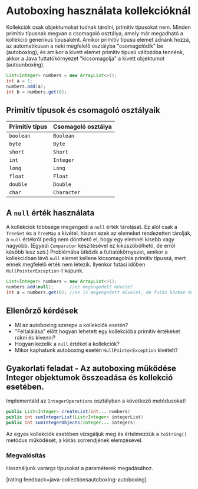 # Autoboxing használata kollekcióknál

Kollekciók csak objektumokat tudnak tárolni, primitív típusokat nem. Minden primitív típusnak megvan a csomagoló osztálya, amely már megadható a kollekció generikus típusaként. Amikor primitív típusú elemet adnánk hozzá, az automatikusan a neki megfelelő osztályba "csomagolódik" be (autoboxing), és amikor a kivett elemet primitív típusú változóba tennénk, akkor a Java futtatókörnyezet "kicsomagolja" a kivett objektumot (autounboxing).

```java
List<Integer> numbers = new ArrayList<>();
int a = 1;
numbers.add(a);
int b = numbers.get(0);
```

## Primitív típusok és csomagoló osztályaik

| Primitív típus | Csomagoló osztálya |
| -------------- | ------------------ |
| `boolean`      | `Boolean`          |
| `byte`         | `Byte`             |
| `short`        | `Short`            |
| `int`          | `Integer`          |
| `long`         | `Long`             |
| `float`        | `Float`            |
| `double`       | `Double`           |
| `char`         | `Character`        |

## A `null` érték használata

A kollekciók többsége megengedi a `null` érték tárolását. Ez alól csak a `TreeSet` és a `TreeMap` a kivétel, hiszen ezek az elemeket rendezetten tárolják, a `null` értékről pedig nem dönthető el, hogy egy elemnél kisebb vagy nagyobb.  (Egyedi `Comparator` készítésével ez kiküszöbölhető, de erről később lesz szó.) Problémába ütközik a futtatókörnyezet, amikor a kollekcióban lévő `null` elemet kellene kicsomagolnia primitív típussá, mert ennek megfelelő érték nem létezik. Ilyenkor futási időben `NullPointerException`-t kapunk.

```java
List<Integer> numbers = new ArrayList<>();
numbers.add(null);		//ez megengedett művelet
int a = numbers.get(0);	//ez is megengedett művelet, de futás közben NullPointerException-t dob
```

## Ellenőrző kérdések

* Mi az autoboxing szerepe a kollekciók esetén?
* "Feltalálása" előtt hogyan lehetett egy kollekcióba primitív értékeket rakni és kivenni?
* Hogyan kezelik a `null` értéket a kollekciók?
* Mikor kaphatunk autoboxing esetén `NullPointerException` kivételt?

## Gyakorlati feladat - Az autoboxing működése Integer objektumok összeadása és kollekció esetében.

Implementáld az `IntegerOperations` osztályban a következő metódusokat!

```java
public List<Integer> createList(int... numbers)
public int sumIntegerList(List<Integer> integerList)
public int sumIntegerObjects(Integer... integers)
```

Az egyes kollekciók esetében vizsgáljuk meg és értelmezzük a `toString()` metódus működését,
 a kiírás sorrendjének elemzésével.

### Megvalósítás

Használjunk varargs típusokat a paraméterek megadásához.

[rating feedback=java-collectionsautoboxing-autoboxing]
